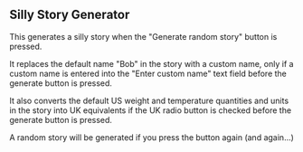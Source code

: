 ## Silly Story Generator

This generates a silly story when the "Generate random story" button is pressed. 

It replaces the default name "Bob" in the story with a custom name, only if a custom name is entered into the "Enter custom name" text field before the generate button is pressed. 

It also converts the default US weight and temperature quantities and units in the story into UK equivalents if the UK radio button is checked before the generate button is pressed. 

A random story will be generated if you press the button again (and again...)
